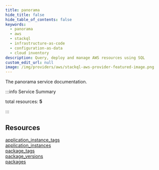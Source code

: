 ```yaml
---
title: panorama
hide_title: false
hide_table_of_contents: false
keywords:
  - panorama
  - aws
  - stackql
  - infrastructure-as-code
  - configuration-as-data
  - cloud inventory
description: Query, deploy and manage AWS resources using SQL
custom_edit_url: null
image: /img/providers/aws/stackql-aws-provider-featured-image.png
---
```


The panorama service documentation.

:::info Service Summary

<div class="row">
<div class="providerDocColumn">
<span>total resources:&nbsp;<b>5</b></span><br />
</div>
</div>

:::

## Resources
<div class="row">
<div class="providerDocColumn">
<a href="/providers/aws/panorama/application_instance_tags/">application_instance_tags</a><br />
<a href="/providers/aws/panorama/application_instances/">application_instances</a><br />
<a href="/providers/aws/panorama/package_tags/">package_tags</a>
</div>
<div class="providerDocColumn">
<a href="/providers/aws/panorama/package_versions/">package_versions</a><br />
<a href="/providers/aws/panorama/packages/">packages</a>
</div>
</div>